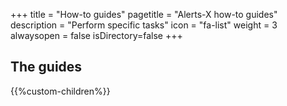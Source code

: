 +++
title = "How-to guides"
pagetitle = "Alerts-X how-to guides"
description = "Perform specific tasks"
icon = "fa-list"
weight = 3
alwaysopen = false
isDirectory=false
+++

## The guides

{{%custom-children%}}